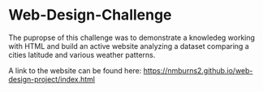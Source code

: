# Web-Design-Challenge

The pupropse of this challenge was to demonstrate a knowledeg working with HTML and build an active website analyzing a dataset comparing a cities latitude and various weather patterns.

A link to the website can be found here: https://nmburns2.github.io/web-design-project/index.html
